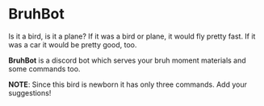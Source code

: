 # BruhBot
Is it a bird, is it a plane? If it was a bird or plane, it would fly pretty fast.
If it was a car it would be pretty good, too.

**BruhBot** is a discord bot which serves your bruh moment materials and some commands too.

__NOTE__: Since this bird is newborn it has only three commands. Add your suggestions!